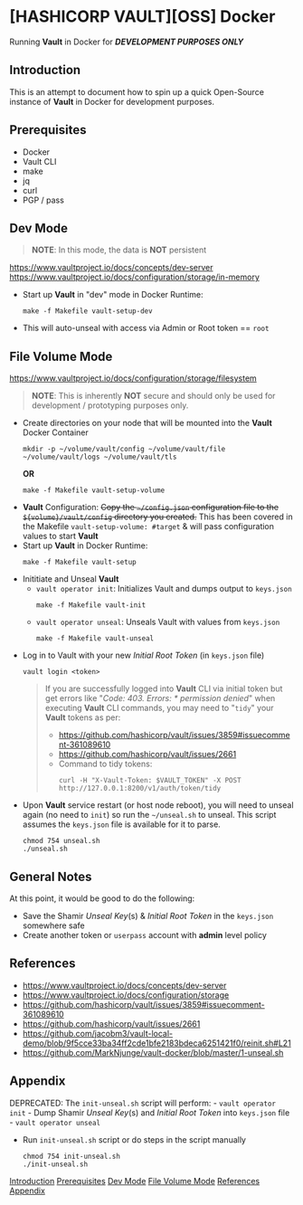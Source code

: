 # [HASHICORP VAULT][OSS] Docker
Running **Vault** in Docker for ***DEVELOPMENT PURPOSES ONLY***

## Introduction

This is an attempt to document how to spin up a quick Open-Source instance of **Vault** in Docker for development purposes.

## Prerequisites
- Docker
- Vault CLI
- make
- jq
- curl
- PGP / pass

## Dev Mode

> **NOTE**: In this mode, the data is **NOT** persistent

https://www.vaultproject.io/docs/concepts/dev-server
https://www.vaultproject.io/docs/configuration/storage/in-memory

- Start up **Vault** in "dev" mode in Docker Runtime:

    ```
    make -f Makefile vault-setup-dev
    ```
- This will auto-unseal with access via Admin or Root token == ```root```

## File Volume Mode

https://www.vaultproject.io/docs/configuration/storage/filesystem

> **NOTE**: This is inherently **NOT** secure and should only be used for development / prototyping purposes only.

- Create directories on your node that will be mounted into the **Vault** Docker Container
    ```
    mkdir -p ~/volume/vault/config ~/volume/vault/file ~/volume/vault/logs ~/volume/vault/tls
    ```
    **OR**
    ```
    make -f Makefile vault-setup-volume
    ```
- **Vault** Configuration: ~~Copy the ```~/config.json``` configuration file to the ```${volume}/vault/config``` directory you created.~~ This has been covered in the Makefile ```vault-setup-volume: #target``` & will pass configuration values to start **Vault**
- Start up **Vault** in Docker Runtime:
    ```
    make -f Makefile vault-setup
    ```
- Inititiate and Unseal **Vault**
  - ```vault operator init```: Initializes Vault and dumps output to ```keys.json```
    ```
    make -f Makefile vault-init
    ```
  - ```vault operator unseal```: Unseals Vault with values from ```keys.json```
    ```
    make -f Makefile vault-unseal
    ```
- Log in to Vault with your new *Initial Root Token* (in ```keys.json``` file)
    ```
    vault login <token>
    ```
    >  If you are successfully logged into **Vault** CLI via initial token but get errors like "*Code: 403. Errors: * permission denied*" when executing **Vault** CLI commands, you may need to "```tidy```" your **Vault** tokens as per:
    > - https://github.com/hashicorp/vault/issues/3859#issuecomment-361089610
    > - https://github.com/hashicorp/vault/issues/2661
    > - Command to tidy tokens:
    >   ```
    >   curl -H "X-Vault-Token: $VAULT_TOKEN" -X POST http://127.0.0.1:8200/v1/auth/token/tidy
    >   ```
- Upon **Vault** service restart (or host node reboot), you will need to unseal again (no need to ```init```) so run the ```~/unseal.sh``` to unseal. This script assumes the ```keys.json``` file is available for it to parse.
    ```
    chmod 754 unseal.sh
    ./unseal.sh
    ```


## General Notes

At this point, it would be good to do the following:
- Save the Shamir *Unseal Key*(s) & *Initial Root Token* in the ```keys.json``` somewhere safe
- Create another token or ```userpass``` account with **admin** level policy

## References

- https://www.vaultproject.io/docs/concepts/dev-server
- https://www.vaultproject.io/docs/configuration/storage
- https://github.com/hashicorp/vault/issues/3859#issuecomment-361089610
- https://github.com/hashicorp/vault/issues/2661
- https://github.com/jacobm3/vault-local-demo/blob/9f5cce33ba34ff2cde1bfe2183bdeca6251421f0/reinit.sh#L21
- https://github.com/MarkNjunge/vault-docker/blob/master/1-unseal.sh



## Appendix

DEPRECATED:
The ```init-unseal.sh``` script will perform:
    - ```vault operator init```
    - Dump Shamir *Unseal Key*(s) and *Initial Root Token* into ```keys.json``` file 
    - ```vault operator unseal```
  - Run ```init-unseal.sh``` script or do steps in the script manually
    ```
    chmod 754 init-unseal.sh
    ./init-unseal.sh
    ```












[Introduction](#introduction)
[Prerequisites](#prerequisites)
[Dev Mode](#dev-mode)
[File Volume Mode](#file-volume-mode)
[References](#references)
[Appendix](#appendix)